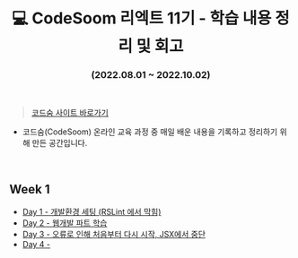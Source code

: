 <div align=center>

# 💻 CodeSoom 리엑트 11기 - 학습 내용 정리 및 회고

### (2022.08.01 ~ 2022.10.02)

</div>

<br/>

> <a href="https://www.codesoom.com/courses/1">코드숨 사이트 바로가기</a>

- 코드숨(CodeSoom) 온라인 교육 과정 중 매일 배운 내용을 기록하고 정리하기 위해 만든 공간입니다.

<br/>

## Week 1

- <a href="https://github.com/SangYoonLee1231/TIL/blob/main/CodeSoom/Week%201/Day-1.md">Day 1 - 개발환경 세팅 (RSLint 에서 막힘) </a>
- <a href="https://github.com/SangYoonLee1231/TIL/blob/main/CodeSoom/Week%201/Day-2.md">Day 2 - 웹개발 파트 학습 </a>
- <a href="https://github.com/SangYoonLee1231/TIL/blob/main/CodeSoom/Week%201/Day-3.md">Day 3 - 오류로 인해 처음부터 다시 시작, JSX에서 중단 </a>
- <a href="https://github.com/SangYoonLee1231/TIL/blob/main/CodeSoom/Week%201/Day-4.md">Day 4 -  </a>